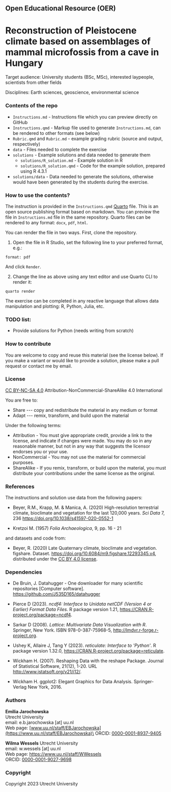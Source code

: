 ## Open Educational Resource (OER)

# Reconstruction of Pleistocene climate based on assemblages of mammal microfossis from a cave in Hungary

Target audience: University students (BSc, MSc), interested laypeople, scientists from other fields

Disciplines: Earth sciences, geoscience, environmental science

### Contents of the repo

-   `Instructions.md` - Instructions file which you can preview directly on GitHub
-   `Instructions.qmd` - Markup file used to generate `Instructions.md`, can be rendered to other formats (see below)
-   `Rubric.qmd` and `Rubric.md` - example grading rubric (source and output, respectively)
-   `data` - Files needed to complete the exercise
-   `solutions` - Example solutions and data needed to generate them
    -   `solutions/R_solution.md` - Example solution in R
    -   `solutions/R_solution.qmd` - Code for the example solution, prepared using R 4.3.1
-   `solutions/data` - Data needed to generate the solutions, otherwise would have been generated by the students during the exercise.

### How to use the contents?

The instruction is provided in the `Instructions.qmd` [Quarto](https://quarto.org/) file. This is an open source publishing format based on markdown. You can preview the file in `Instructions.md` file in the same repository. Quarto files can be rendered to any format: `docx`, `pdf`, `html`.

You can render the file in two ways. First, clone the repository.

1.  Open the file in R Studio, set the following line to your preferred format, e.g.:

```         
format: pdf
```

And click `Render`.

2.  Change the line as above using any text editor and use Quarto CLI to render it:

```         
quarto render
```

The exercise can be completed in any reactive language that allows data manipulation and plotting: R, Python, Julia, etc.

### TODO list:

-   Provide solutions for Python (needs writing from scratch)

### How to contribute

You are welcome to copy and reuse this material (see the license below). If you make a variant or would like to provide a solution, please make a pull request or contact me by email.

### License

[CC BY-NC-SA 4.0](https://creativecommons.org/licenses/by-nc-sa/4.0/) Attribution-NonCommercial-ShareAlike 4.0 International

You are free to:

-   Share --- copy and redistribute the material in any medium or format
-   Adapt --- remix, transform, and build upon the material

Under the following terms:

-   Attribution - You must give appropriate credit, provide a link to the license, and indicate if changes were made. You may do so in any reasonable manner, but not in any way that suggests the licensor endorses you or your use.
-   NonCommercial - You may not use the material for commercial purposes.
-   ShareAlike - If you remix, transform, or build upon the material, you must distribute your contributions under the same license as the original.

### References

The instructions and solution use data from the following papers:

-   Beyer, R.M., Krapp, M. & Manica, A. (2020) High-resolution terrestrial climate, bioclimate and vegetation for the last 120,000 years. *Sci Data* 7, 236 https://doi.org/10.1038/s41597-020-0552-1

-   Kretzoi M. (1957) *Folia Archaeologica*, 9, pp. 16 - 21

and datasets and code from:

-   Beyer, R. (2020) Late Quaternary climate, bioclimate and vegetation. figshare. Dataset. https://doi.org/10.6084/m9.figshare.12293345.v4, distributed under the [CC BY 4.0 license](https://creativecommons.org/licenses/by/4.0/).

### Dependencies

-   De Bruin, J. Datahugger - One downloader for many scientific repositories \[Computer software\]. https://github.com/J535D165/datahugger

-   Pierce D (2023). *ncdf4: Interface to Unidata netCDF (Version 4 or Earlier) Format Data Files*. R package version 1.21, <https://CRAN.R-project.org/package=ncdf4>.

-   Sarkar D (2008). *Lattice: Multivariate Data Visualization with R*. Springer, New York. ISBN 978-0-387-75968-5, <http://lmdvr.r-forge.r-project.org>.

-   Ushey K, Allaire J, Tang Y (2023). *reticulate: Interface to 'Python'*. R package version 1.32.0, <https://CRAN.R-project.org/package=reticulate>.

-   Wickham H. (2007). Reshaping Data with the reshape Package. Journal of Statistical Software, 21(12), 1-20. URL http://www.jstatsoft.org/v21/i12/.

-   Wickham H. ggplot2: Elegant Graphics for Data Analysis. Springer-Verlag New York, 2016.

### Authors

**Emilia Jarochowska**\
Utrecht University\
email: e.b.jarochowska \[at\] uu.nl\
Web page: [www.uu.nl/staff/EBJarochowska](https://www.uu.nl/staff/EBJarochowska)\
ORCID: [0000-0001-8937-9405](https://orcid.org/0000-0001-8937-9405)

**Wilma Wessels** Utrecht University\
email: w.wessels \[at\] uu.nl\
Web page: <https://www.uu.nl/staff/WWessels>\
ORCID: [0000-0001-9027-9698](https://orcid.org/0000-0001-9027-9698)

### Copyright

Copyright 2023 Utrecht University
